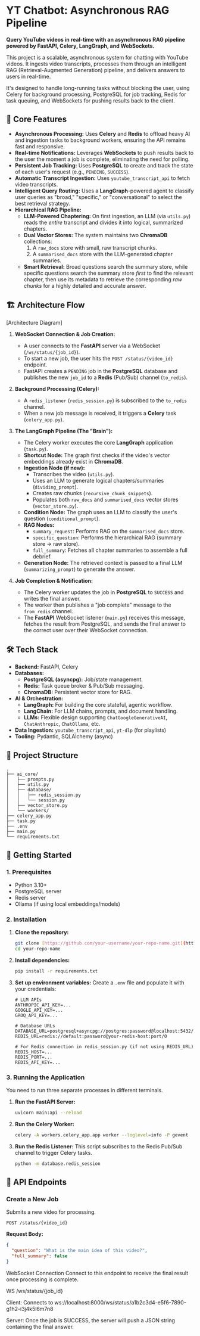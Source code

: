 # YT Chatbot: Asynchronous RAG Pipeline

**Query YouTube videos in real-time with an asynchronous RAG pipeline powered by FastAPI, Celery, LangGraph, and WebSockets.**

This project is a scalable, asynchronous system for chatting with YouTube videos. It ingests video transcripts, processes them through an intelligent RAG (Retrieval-Augmented Generation) pipeline, and delivers answers to users in real-time.

It's designed to handle long-running tasks without blocking the user, using Celery for background processing, PostgreSQL for job tracking, Redis for task queuing, and WebSockets for pushing results back to the client.

## 🌟 Core Features

* **Asynchronous Processing:** Uses **Celery** and **Redis** to offload heavy AI and ingestion tasks to background workers, ensuring the API remains fast and responsive.
* **Real-time Notifications:** Leverages **WebSockets** to push results back to the user the moment a job is complete, eliminating the need for polling.
* **Persistent Job Tracking:** Uses **PostgreSQL** to create and track the state of each user's request (e.g., `PENDING`, `SUCCESS`).
* **Automatic Transcript Ingestion:** Uses `youtube_transcript_api` to fetch video transcripts.
* **Intelligent Query Routing:** Uses a **LangGraph**-powered agent to classify user queries as "broad," "specific," or "conversational" to select the best retrieval strategy.
* **Hierarchical RAG Pipeline:**
    * **LLM-Powered Chaptering:** On first ingestion, an LLM (via `utils.py`) reads the *entire* transcript and divides it into logical, summarized chapters.
    * **Dual Vector Stores:** The system maintains two **ChromaDB** collections:
        1.  A `raw_docs` store with small, raw transcript chunks.
        2.  A `summarised_docs` store with the LLM-generated chapter summaries.
    * **Smart Retrieval:** Broad questions search the summary store, while specific questions search the summary store *first* to find the relevant chapter, then use its metadata to retrieve the corresponding *raw chunks* for a highly detailed and accurate answer.

## 🏗️ Architecture Flow

[Architecture Diagram]

1.  **WebSocket Connection & Job Creation:**
    * A user connects to the **FastAPI** server via a WebSocket (`/ws/status/{job_id}`).
    * To start a new job, the user hits the `POST /status/{video_id}` endpoint.
    * FastAPI creates a `PENDING` job in the **PostgreSQL** database and publishes the new `job_id` to a **Redis** (Pub/Sub) channel (`to_redis`).

2.  **Background Processing (Celery):**
    * A `redis_listener` (`redis_session.py`) is subscribed to the `to_redis` channel.
    * When a new job message is received, it triggers a **Celery** task (`celery_app.py`).

3.  **The LangGraph Pipeline (The "Brain"):**
    * The Celery worker executes the core **LangGraph** application (`task.py`).
    * **Shortcut Node:** The graph first checks if the video's vector embeddings already exist in **ChromaDB**.
    * **Ingestion Node (if new):**
        * Transcribes the video (`utils.py`).
        * Uses an LLM to generate logical chapters/summaries (`dividing_prompt`).
        * Creates raw chunks (`recursive_chunk_snippets`).
        * Populates both `raw_docs` and `summarised_docs` vector stores (`vector_store.py`).
    * **Condition Node:** The graph uses an LLM to classify the user's question (`conditional_prompt`).
    * **RAG Nodes:**
        * `summary_request`: Performs RAG on the `summarised_docs` store.
        * `specific_question`: Performs the hierarchical RAG (summary store -> raw store).
        * `full_summary`: Fetches all chapter summaries to assemble a full debrief.
    * **Generation Node:** The retrieved context is passed to a final LLM (`summarizing_prompt`) to generate the answer.

4.  **Job Completion & Notification:**
    * The Celery worker updates the job in **PostgreSQL** to `SUCCESS` and writes the final answer.
    * The worker then publishes a "job complete" message to the `from_redis` channel.
    * The **FastAPI** WebSocket listener (`main.py`) receives this message, fetches the result from PostgreSQL, and sends the final answer to the correct user over their WebSocket connection.

## 🛠️ Tech Stack

* **Backend:** FastAPI, Celery
* **Databases:**
    * **PostgreSQL (asyncpg):** Job/state management.
    * **Redis:** Task queue broker & Pub/Sub messaging.
    * **ChromaDB:** Persistent vector store for RAG.
* **AI & Orchestration:**
    * **LangGraph:** For building the core stateful, agentic workflow.
    * **LangChain:** For LLM chains, prompts, and document handling.
    * **LLMs:** Flexible design supporting `ChatGoogleGenerativeAI`, `ChatAnthropic`, `ChatOllama`, etc.
* **Data Ingestion:** `youtube_transcript_api`, `yt-dlp` (for playlists)
* **Tooling:** Pydantic, SQLAlchemy (async)

## 📁 Project Structure
```text
.
├── ai_core/
│   ├── prompts.py
│   ├── utils.py
│   ├── database/
│   │   ├── redis_session.py
│   │   └── session.py
│   ├── vector_store.py
│   └── workers/
├── celery_app.py
├── task.py
├── .env
├── main.py
└── requirements.txt
```

## 🚀 Getting Started

### 1. Prerequisites

* Python 3.10+
* PostgreSQL server
* Redis server
* Ollama (if using local embeddings/models)

### 2. Installation

1.  **Clone the repository:**
    ```bash
    git clone [https://github.com/your-username/your-repo-name.git](https://github.com/your-username/your-repo-name.git)
    cd your-repo-name
    ```

2.  **Install dependencies:**
    ```bash
    pip install -r requirements.txt
    ```

3.  **Set up environment variables:**
    Create a `.env` file and populate it with your credentials:
    ```.env
    # LLM APIs
    ANTHROPIC_API_KEY=...
    GOOGLE_API_KEY=...
    GROQ_API_KEY=...

    # Database URLs
    DATABASE_URL=postgresql+asyncpg://postgres:password@localhost:5432/ytdb
    REDIS_URL=redis://default:password@your-redis-host:port/0

    # For Redis connection in redis_session.py (if not using REDIS_URL)
    REDIS_HOST=...
    REDIS_PORT=...
    REDIS_API_KEY=...
    ```

### 3. Running the Application

You need to run three separate processes in different terminals.

1.  **Run the FastAPI Server:**
    ```bash
    uvicorn main:api --reload
    ```

2.  **Run the Celery Worker:**
    ```bash
    celery -A workers.celery_app.app worker --loglevel=info -P gevent
    ```

3.  **Run the Redis Listener:**
    This script subscribes to the Redis Pub/Sub channel to trigger Celery tasks.
    ```bash
    python -m database.redis_session
    ```

## 📡 API Endpoints

### Create a New Job

Submits a new video for processing.

`POST /status/{video_id}`

**Request Body:**

```json
{
  "question": "What is the main idea of this video?",
  "full_summary": false
}
```


WebSocket Connection
Connect to this endpoint to receive the final result once processing is complete.

WS /ws/status/{job_id}

Client: Connects to ws://localhost:8000/ws/status/a1b2c3d4-e5f6-7890-g1h2-i3j4k5l6m7n8

Server: Once the job is SUCCESS, the server will push a JSON string containing the final answer.
